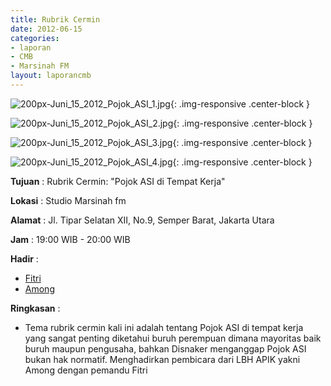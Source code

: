 ```yaml
---
title: Rubrik Cermin
date: 2012-06-15
categories:
- laporan
- CMB
- Marsinah FM
layout: laporancmb
---
```


![200px-Juni_15_2012_Pojok_ASI_1.jpg](/uploads/200px-Juni_15_2012_Pojok_ASI_1.jpg){: .img-responsive .center-block }

![200px-Juni_15_2012_Pojok_ASI_2.jpg](/uploads/200px-Juni_15_2012_Pojok_ASI_2.jpg){: .img-responsive .center-block }

![200px-Juni_15_2012_Pojok_ASI_3.jpg](/uploads/200px-Juni_15_2012_Pojok_ASI_3.jpg){: .img-responsive .center-block }

![200px-Juni_15_2012_Pojok_ASI_4.jpg](/uploads/200px-Juni_15_2012_Pojok_ASI_4.jpg){: .img-responsive .center-block }


**Tujuan** : Rubrik Cermin: "Pojok ASI di Tempat Kerja"

**Lokasi** : Studio Marsinah fm

**Alamat** : Jl. Tipar Selatan XII, No.9, Semper Barat, Jakarta Utara

**Jam** : 19:00 WIB - 20:00 WIB

**Hadir** : 
* [Fitri](http://wiki.ciptamedia.org/wiki/Fitri)
* [Among](http://wiki.ciptamedia.org/wiki/Among)

**Ringkasan** : 
* Tema rubrik cermin kali ini adalah tentang Pojok ASI di tempat kerja yang sangat penting diketahui buruh perempuan dimana mayoritas baik buruh maupun pengusaha, bahkan Disnaker menganggap Pojok ASI bukan hak normatif. Menghadirkan pembicara dari LBH APIK yakni Among dengan pemandu Fitri
